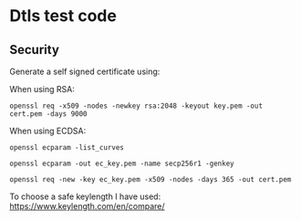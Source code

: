 # Dtls test code 


## Security
Generate a self signed certificate using:

When using RSA:
```
openssl req -x509 -nodes -newkey rsa:2048 -keyout key.pem -out cert.pem -days 9000
```

When using ECDSA:
```
openssl ecparam -list_curves
```
```
openssl ecparam -out ec_key.pem -name secp256r1 -genkey 
```
```
openssl req -new -key ec_key.pem -x509 -nodes -days 365 -out cert.pem
```

To choose a safe keylength I have used:
https://www.keylength.com/en/compare/
